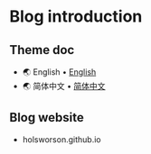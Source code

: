 # Blog introduction
## Theme doc

- 🌏 English • [English](docs/README_en.md)
- 🌏 简体中文 • [简体中文](docs/README_zh-CN.md)

## Blog website

 - holsworson.github.io
